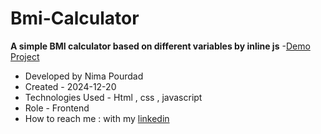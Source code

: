 # Bmi-Calculator
**A simple BMI calculator based on different variables by inline js**
-[Demo Project](https://nima-frontend.github.io/bmi-calculator/)
- Developed by Nima Pourdad
- Created - 2024-12-20
- Technologies Used - Html , css , javascript
- Role - Frontend
- How to reach me : with my [linkedin](https://linkedin.com/in/nima-pourdad-b2a5bb331)
